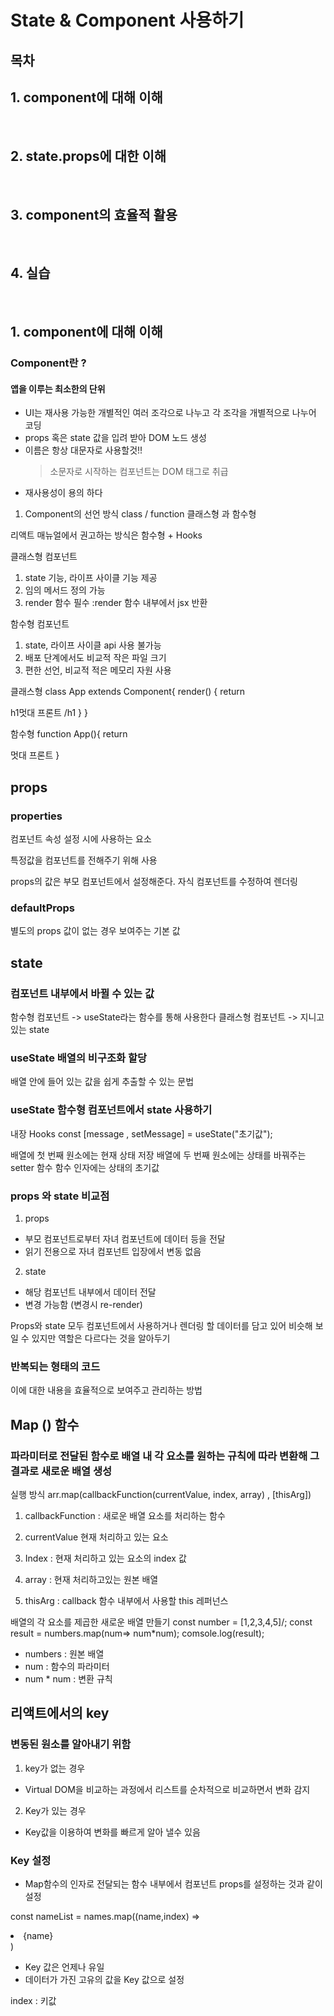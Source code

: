 # State & Component 사용하기

## 목차

## 1. component에 대해 이해

<br>

## 2. state.props에 대한 이해

<br>

## 3. component의 효율적 활용

<br>

## 4. 실습

<br>

## 1. component에 대해 이해

### Component란 ?

#### 앱을 이루는 최소한의 단위

- UI는 재사용 가능한 개별적인 여러 조각으로 나누고 각 조각을 개별적으로 나누어 코딩
- props 혹은 state 값을 입려 받아 DOM 노드 생성
- 이름은 항상 대문자로 사용할것!!
  > 소문자로 시작하는 컴포넌트는 DOM 태그로 취급
- 재사용성이 용의 하다

1. Component의 선언 방식
   class / function
   클래스형 과 함수형

리액트 매뉴얼에서 권고하는 방식은
함수형 + Hooks

클래스형 컴포넌트

1. state 기능, 라이프 사이클 기능 제공
2. 임의 메서드 정의 가능
3. render 함수 필수
   :render 함수 내부에서 jsx 반환

함수형 컴포넌트

1. state, 라이프 사이클 api 사용 불가능
2. 배포 단계에서도 비교적 작은 파일 크기
3. 편한 선언, 비교적 적은 메모리 자원 사용

클래스형
class App extends Component{
render() {
return

h1멋대 프론트 /h1
}
}

함수형
function App(){
return

멋대 프론트
}

## props

### properties

컴포넌트 속성 설정 시에 사용하는 요소

특정값을 컴포넌트를 전해주기 위해 사용

props의 값은 부모 컴포넌트에서 설정해준다.
자식 컴포넌트를 수정하여 렌더링

### defaultProps

별도의 props 값이 없는 경우 보여주는 기본 값

## state

### 컴포넌트 내부에서 바뀔 수 있는 값

함수형 컴포넌트 -> useState라는 함수를 통해 사용한다
클래스형 컴포넌트 -> 지니고 있는 state

### useState 배열의 비구조화 할당

배열 안에 들어 있는 값을 쉽게 추출할 수 있는 문법

### useState 함수형 컴포넌트에서 state 사용하기

내장 Hooks
const [message , setMessage] = useState("초기값");

배열에 첫 번째 원소에는 현재 상태 저장
배열에 두 번째 원소에는 상태를 바꿔주는 setter 함수
함수 인자에는 상태의 초기값

### props 와 state 비교점

1. props

- 부모 컴포넌트로부터 자녀 컴포넌트에 데이터 등을 전달
- 읽기 전용으로 자녀 컴포넌트 입장에서 변동 없음

2. state

- 해당 컴포넌트 내부에서 데이터 전달
- 변경 가능함 (변경시 re-render)

Props와 state 모두 컴포넌트에서 사용하거나 렌더링 할 데이터를 담고 있어 비슷해 보일 수 있지만 역할은 다르다는 것을 알아두기

### 반복되는 형태의 코드

이에 대한 내용을 효율적으로 보여주고 관리하는 방법

## Map () 함수

### 파라미터로 전달된 함수로 배열 내 각 요소를 원하는 규칙에 따라 변환해 그 결과로 새로운 배열 생성

실행 방식
arr.map(callbackFunction(currentValue, index, array) , [thisArg])

1. callbackFunction : 새로운 배열 요소를 처리하는 함수
2. currentValue 현재 처리하고 있는 요소
3. Index : 현재 처리하고 있는 요소의 index 값
4. array : 현재 처리하고있는 원본 배열

5. thisArg : callback 함수 내부에서 사용할 this 레퍼넌스

배열의 각 요소를 제곱한 새로운 배열 만들기
const number = [1,2,3,4,5]/;
const result = numbers.map(num=> num\*num);
comsole.log(result);

- numbers : 원본 배열
- num : 함수의 파라미터
- num \* num : 변환 규칙

## 리액트에서의 key

### 변동된 원소를 알아내기 위함

1. key가 없는 경우

- Virtual DOM을 비교하는 과정에서 리스트를 순차적으로 비교하면서 변화 감지

2. Key가 있는 경우

- Key값을 이용하여 변화를 빠르게 알아 낼수 있음

### Key 설정

- Map함수의 인자로 전달되는 함수 내부에서 컴포넌트 props를 설정하는 것과 같이 설정

const nameList = names.map((name,index) => <li Key={index}>{name}</li>)

- Key 값은 언제나 유일
- 데이터가 가진 고유의 값을 Key 값으로 설정

index : 키값
